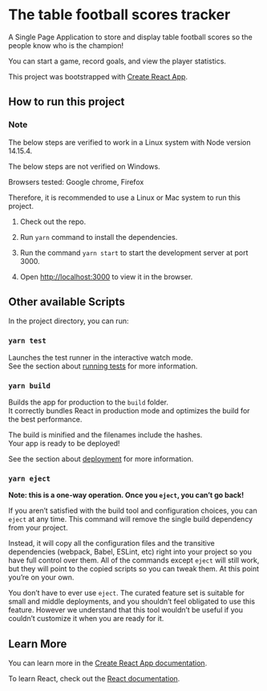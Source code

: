 # The table football scores tracker

A Single Page Application to store and display table football scores so the people know who is the champion!

You can start a game, record goals, and view the player statistics.

This project was bootstrapped with [Create React App](https://github.com/facebook/create-react-app).

## How to run this project

### Note

The below steps are verified to work in a Linux system with Node version 14.15.4.

The below steps are not verified on Windows.

Browsers tested: Google chrome, Firefox

Therefore, it is recommended to use a Linux or Mac system to run this project.

1. Check out the repo.

2. Run `yarn` command to install the dependencies.

3. Run the command `yarn start` to start the development server at port 3000.

4. Open [http://localhost:3000](http://localhost:3000) to view it in the browser.

## Other available Scripts

In the project directory, you can run:

### `yarn test`

Launches the test runner in the interactive watch mode.<br />
See the section about [running tests](https://facebook.github.io/create-react-app/docs/running-tests) for more information.

### `yarn build`

Builds the app for production to the `build` folder.<br />
It correctly bundles React in production mode and optimizes the build for the best performance.

The build is minified and the filenames include the hashes.<br />
Your app is ready to be deployed!

See the section about [deployment](https://facebook.github.io/create-react-app/docs/deployment) for more information.

### `yarn eject`

**Note: this is a one-way operation. Once you `eject`, you can’t go back!**

If you aren’t satisfied with the build tool and configuration choices, you can `eject` at any time. This command will remove the single build dependency from your project.

Instead, it will copy all the configuration files and the transitive dependencies (webpack, Babel, ESLint, etc) right into your project so you have full control over them. All of the commands except `eject` will still work, but they will point to the copied scripts so you can tweak them. At this point you’re on your own.

You don’t have to ever use `eject`. The curated feature set is suitable for small and middle deployments, and you shouldn’t feel obligated to use this feature. However we understand that this tool wouldn’t be useful if you couldn’t customize it when you are ready for it.

## Learn More

You can learn more in the [Create React App documentation](https://facebook.github.io/create-react-app/docs/getting-started).

To learn React, check out the [React documentation](https://reactjs.org/).
